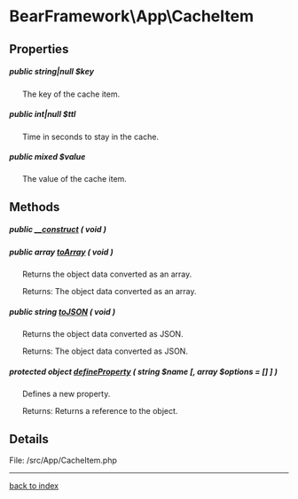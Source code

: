 # BearFramework\App\CacheItem

## Properties

##### public string|null $key

&nbsp;&nbsp;&nbsp;&nbsp;&nbsp;&nbsp;The key of the cache item.

##### public int|null $ttl

&nbsp;&nbsp;&nbsp;&nbsp;&nbsp;&nbsp;Time in seconds to stay in the cache.

##### public mixed $value

&nbsp;&nbsp;&nbsp;&nbsp;&nbsp;&nbsp;The value of the cache item.

## Methods

##### public [__construct](bearframework.app.cacheitem.__construct.method.md) ( void )

##### public array [toArray](bearframework.app.cacheitem.toarray.method.md) ( void )

&nbsp;&nbsp;&nbsp;&nbsp;&nbsp;&nbsp;Returns the object data converted as an array.

&nbsp;&nbsp;&nbsp;&nbsp;&nbsp;&nbsp;Returns: The object data converted as an array.

##### public string [toJSON](bearframework.app.cacheitem.tojson.method.md) ( void )

&nbsp;&nbsp;&nbsp;&nbsp;&nbsp;&nbsp;Returns the object data converted as JSON.

&nbsp;&nbsp;&nbsp;&nbsp;&nbsp;&nbsp;Returns: The object data converted as JSON.

##### protected object [defineProperty](bearframework.app.cacheitem.defineproperty.method.md) ( string $name [, array $options = [] ] )

&nbsp;&nbsp;&nbsp;&nbsp;&nbsp;&nbsp;Defines a new property.

&nbsp;&nbsp;&nbsp;&nbsp;&nbsp;&nbsp;Returns: Returns a reference to the object.

## Details

File: /src/App/CacheItem.php

---

[back to index](index.md)

